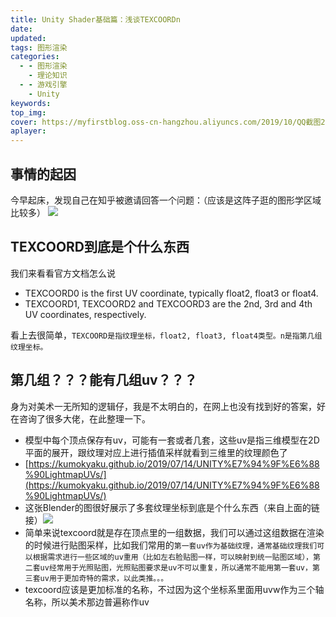 ```yaml
---
title: Unity Shader基础篇：浅谈TEXCOORDn
date:
updated:
tags: 图形渲染
categories:
  - - 图形渲染
    - 理论知识
  - - 游戏引擎
    - Unity
keywords:
top_img:
cover: https://myfirstblog.oss-cn-hangzhou.aliyuncs.com/2019/10/QQ截图20191031135634.png
aplayer:
---
```

<meta name="referrer" content="no-referrer" />

## 事情的起因
今早起床，发现自己在知乎被邀请回答一个问题：（应该是这阵子逛的图形学区域比较多）
![](https://myfirstblog.oss-cn-hangzhou.aliyuncs.com/2019/10/QQ截图20191031131639.png)
## TEXCOORD到底是个什么东西
我们来看看官方文档怎么说

- TEXCOORD0 is the first UV coordinate, typically float2, float3 or float4.
- TEXCOORD1, TEXCOORD2 and TEXCOORD3 are the 2nd, 3rd and 4th UV coordinates, respectively.

看上去很简单，`TEXCOORD是指纹理坐标，float2, float3, float4类型。n是指第几组纹理坐标。`
## 第几组？？？能有几组uv？？？
身为对美术一无所知的逻辑仔，我是不太明白的，在网上也没有找到好的答案，好在咨询了很多大佬，在此整理一下。

- 模型中每个顶点保存有uv，可能有一套或者几套，这些uv是指三维模型在2D平面的展开，跟纹理对应上进行插值采样就看到三维里的纹理颜色了
- [https://kumokyaku.github.io/2019/07/14/UNITY%E7%94%9F%E6%88%90LightmapUVs/](https://kumokyaku.github.io/2019/07/14/UNITY%E7%94%9F%E6%88%90LightmapUVs/)
- 这张Blender的图很好展示了多套纹理坐标到底是个什么东西（来自上面的链接）![](https://myfirstblog.oss-cn-hangzhou.aliyuncs.com/2019/10/QQ截图20191031135634.png)
- 简单来说texcoord就是存在顶点里的一组数据，我们可以通过这组数据在渲染的时候进行贴图采样，比如我们常用的`第一套uv作为基础纹理，通常基础纹理我们可以根据需求进行一些区域的uv重用（比如左右脸贴图一样，可以映射到统一贴图区域），第二套uv经常用于光照贴图，光照贴图要求是uv不可以重复，所以通常不能用第一套uv，第三套uv用于更加奇特的需求，以此类推。。。`
- texcoord应该是更加标准的名称，不过因为这个坐标系里面用uvw作为三个轴名称，所以美术那边普遍称作uv
